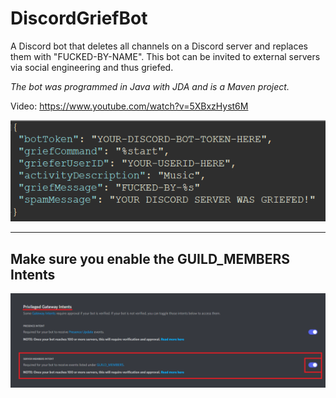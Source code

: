 
# DiscordGriefBot
A Discord bot that deletes all channels on a Discord server and replaces them with "FUCKED-BY-NAME". This bot can be invited to external servers via social engineering and thus griefed.

*The bot was programmed in Java with JDA and is a Maven project.*

Video: https://www.youtube.com/watch?v=5XBxzHyst6M


<img src="screenshots/config.png" alt="Config"></img>

----

## Make sure you enable the GUILD_MEMBERS Intents

<img src="screenshots/intents.png" alt="Intents"></img>

#
